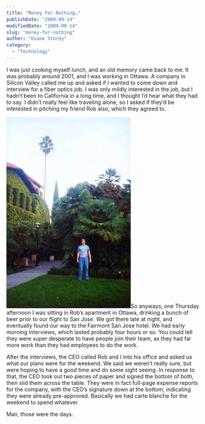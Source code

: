```yaml
---
title: "Money For Nothing…"
publishDate: "2009-09-14"
modifiedDate: "2009-09-14"
slug: "money-for-nothing"
author: "Duane Storey"
category:
  - "Technology"
---
```


I was just cooking myself lunch, and an old memory came back to me. It was probably around 2001, and I was working in Ottawa. A company in Silicon Valley called me up and asked if I wanted to come down and interview for a fiber optics job. I was only mildly interested in the job, but I hadn’t been to California in a long time, and I thought I’d hear what they had to say. I didn’t really feel like traveling alone, so I asked if they’d be interested in pitching my friend Rob also, which they agreed to.

![](_images/money-for-nothing-1.jpg)So anyways, one Thursday afternoon I was sitting in Rob’s apartment in Ottawa, drinking a bunch of beer prior to our flight to San Jose. We got there late at night, and eventually found our way to the Fairmont San Jose hotel. We had early morning interviews, which lasted probably four hours or so. You could tell they were super desperate to have people join their team, as they had far more work than they had employees to do the work.

After the interviews, the CEO called Rob and I into his office and asked us what our plans were for the weekend. We said we weren’t really sure, but were hoping to have a good time and do some sight seeing. In response to that, the CEO took out two pieces of paper and signed the bottom of both, then slid them across the table. They were in fact full-page expense reports for the company, with the CEO’s signature down at the bottom, indicating they were already pre-approved. Basically we had carte blanche for the weekend to spend whatever.

Man, those were the days.